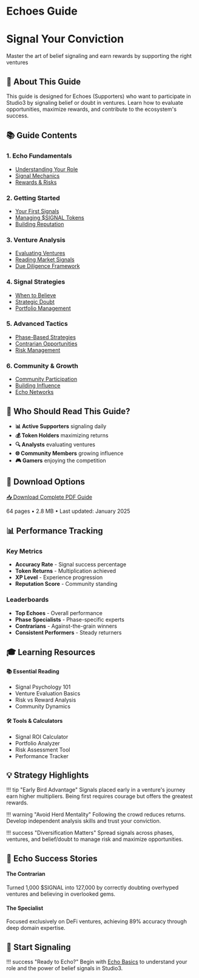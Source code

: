 # Echoes Guide

<div class="hero-section">
<h1>Signal Your Conviction</h1>
<p class="hero-subtitle">Master the art of belief signaling and earn rewards by supporting the right ventures</p>
</div>

## 📡 About This Guide

This guide is designed for Echoes (Supporters) who want to participate in Studio3 by signaling belief or doubt in ventures. Learn how to evaluate opportunities, maximize rewards, and contribute to the ecosystem's success.

## 📚 Guide Contents

<div class="grid">
<div class="arena-card" markdown="1">
<h3>1. Echo Fundamentals</h3>
<ul>
<li><a href="echo-basics/">Understanding Your Role</a></li>
<li><a href="signal-mechanics/">Signal Mechanics</a></li>
<li><a href="rewards-system/">Rewards & Risks</a></li>
</ul>
</div>

<div class="arena-card" markdown="1">
<h3>2. Getting Started</h3>
<ul>
<li><a href="first-signals/">Your First Signals</a></li>
<li><a href="token-management/">Managing $SIGNAL Tokens</a></li>
<li><a href="reputation-building/">Building Reputation</a></li>
</ul>
</div>

<div class="arena-card" markdown="1">
<h3>3. Venture Analysis</h3>
<ul>
<li><a href="evaluating-ventures/">Evaluating Ventures</a></li>
<li><a href="reading-signals/">Reading Market Signals</a></li>
<li><a href="due-diligence/">Due Diligence Framework</a></li>
</ul>
</div>

<div class="arena-card" markdown="1">
<h3>4. Signal Strategies</h3>
<ul>
<li><a href="belief-strategies/">When to Believe</a></li>
<li><a href="doubt-strategies/">Strategic Doubt</a></li>
<li><a href="portfolio-management/">Portfolio Management</a></li>
</ul>
</div>

<div class="arena-card" markdown="1">
<h3>5. Advanced Tactics</h3>
<ul>
<li><a href="phase-strategies/">Phase-Based Strategies</a></li>
<li><a href="contrarian-plays/">Contrarian Opportunities</a></li>
<li><a href="risk-management/">Risk Management</a></li>
</ul>
</div>

<div class="arena-card" markdown="1">
<h3>6. Community & Growth</h3>
<ul>
<li><a href="community-engagement/">Community Participation</a></li>
<li><a href="influence-building/">Building Influence</a></li>
<li><a href="echo-networks/">Echo Networks</a></li>
</ul>
</div>
</div>

## 🎯 Who Should Read This Guide?

- **📊 Active Supporters** signaling daily
- **💰 Token Holders** maximizing returns
- **🔍 Analysts** evaluating ventures
- **🌐 Community Members** growing influence
- **🎮 Gamers** enjoying the competition

## 📄 Download Options

<div class="download-section">
<a href="../pdf/studio3-echoes-guide.pdf" class="md-button md-button--primary">
📥 Download Complete PDF Guide
</a>
<p>64 pages • 2.8 MB • Last updated: January 2025</p>
</div>

## 📊 Performance Tracking

<div class="grid">
<div class="arena-card" markdown="1">
<h3>Key Metrics</h3>
<ul>
<li><strong>Accuracy Rate</strong> - Signal success percentage</li>
<li><strong>Token Returns</strong> - Multiplication achieved</li>
<li><strong>XP Level</strong> - Experience progression</li>
<li><strong>Reputation Score</strong> - Community standing</li>
</ul>
</div>

<div class="arena-card" markdown="1">
<h3>Leaderboards</h3>
<ul>
<li><strong>Top Echoes</strong> - Overall performance</li>
<li><strong>Phase Specialists</strong> - Phase-specific experts</li>
<li><strong>Contrarians</strong> - Against-the-grain winners</li>
<li><strong>Consistent Performers</strong> - Steady returners</li>
</ul>
</div>
</div>

## 🎓 Learning Resources

<div class="grid">
<div class="arena-card" markdown="1">
<h4>📚 Essential Reading</h4>
<ul>
<li>Signal Psychology 101</li>
<li>Venture Evaluation Basics</li>
<li>Risk vs Reward Analysis</li>
<li>Community Dynamics</li>
</ul>
</div>

<div class="arena-card" markdown="1">
<h4>🛠️ Tools & Calculators</h4>
<ul>
<li>Signal ROI Calculator</li>
<li>Portfolio Analyzer</li>
<li>Risk Assessment Tool</li>
<li>Performance Tracker</li>
</ul>
</div>
</div>

## 💡 Strategy Highlights

!!! tip "Early Bird Advantage"
    Signals placed early in a venture's journey earn higher multipliers. Being first requires courage but offers the greatest rewards.

!!! warning "Avoid Herd Mentality"
    Following the crowd reduces returns. Develop independent analysis skills and trust your conviction.

!!! success "Diversification Matters"
    Spread signals across phases, ventures, and belief/doubt to manage risk and maximize opportunities.

## 🌟 Echo Success Stories

<div class="grid">
<div class="arena-card" markdown="1">
<h4>The Contrarian</h4>
<p>Turned 1,000 $SIGNAL into 127,000 by correctly doubting overhyped ventures and believing in overlooked gems.</p>
</div>

<div class="arena-card" markdown="1">
<h4>The Specialist</h4>
<p>Focused exclusively on DeFi ventures, achieving 89% accuracy through deep domain expertise.</p>
</div>
</div>

## 🚀 Start Signaling

!!! success "Ready to Echo?"
    Begin with [Echo Basics](echo-basics/) to understand your role and the power of belief signals in Studio3.